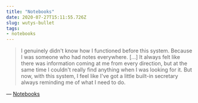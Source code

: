 ```yaml
---
title: "Notebooks"
date: 2020-07-27T15:11:55.726Z
slug: wutys-bullet
tags:
- notebooks
---
```


> I genuinely didn't know how I functioned before this system. Because I was someone who had notes everywhere. [...] It always felt like there was information coming at me from every direction, but at the same time I couldn't really find anything when I was looking for it. But now, with this system, I feel like I've got a little built-in secretary always reminding me of what I need to do.

&mdash; [Notebooks](https://blog.yoshuawuyts.com/notebooks/)